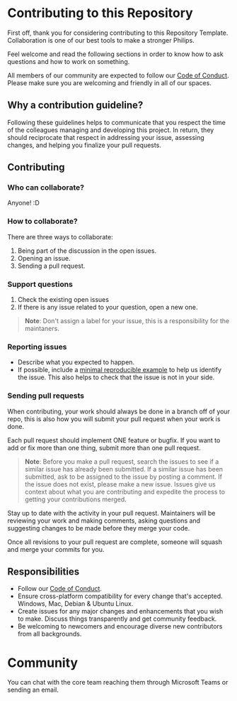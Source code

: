 # Contributing to this Repository

First off, thank you for considering contributing to this Repository Template. Collaboration is one of our best tools to make a stronger Philips.

Feel welcome and read the following sections in order to know how to ask questions and how to work on something.

All members of our community are expected to follow our [Code of Conduct](./CODE-OF-CONDUCT.md). Please make sure you are welcoming and friendly in all of our spaces.

## Why a contribution guideline?

Following these guidelines helps to communicate that you respect the time of the colleagues managing and developing this project. In return, they should reciprocate that respect in addressing your issue, assessing changes, and helping you finalize your pull requests.

## Contributing

### Who can collaborate?

Anyone! :D

### How to collaborate?

There are three ways to collaborate:

1. Being part of the discussion in the open issues.
2. Opening an issue.
3. Sending a pull request.

### Support questions

1. Check the existing open issues
2. If there is any issue related to your question, open a new one.

> **Note**: Don't assign a label for your issue, this is a responsibility for the maintaners.

### Reporting issues

* Describe what you expected to happen.
* If possible, include a [minimal reproducible example](https://stackoverflow.com/help/minimal-reproducible-example) to help us identify the issue. This also helps to check that the issue is not in your side.

### Sending pull requests

When contributing, your work should always be done in a branch off of your repo, this is also how you will submit your pull request when your work is done.

Each pull request should implement ONE feature or bugfix. If you want to add or fix more than one thing, submit more than one pull request.

> **Note**: Before you make a pull request, search the issues to see if a similar issue has already been submitted. If a similar issue has been submitted, ask to be assigned to the issue by posting a comment. If the issue does not exist, please make a new issue. Issues give us context about what you are contributing and expedite the process to getting your contributions merged.

Stay up to date with the activity in your pull request. Maintainers will be reviewing your work and making comments, asking questions and suggesting changes to be made before they merge your code.

Once all revisions to your pull request are complete, someone will squash and merge your commits for you.

## Responsibilities

* Follow our [Code of Conduct](./CODE-OF-CONDUCT.md).
* Ensure cross-platform compatibility for every change that's accepted. Windows, Mac, Debian & Ubuntu Linux.
* Create issues for any major changes and enhancements that you wish to make. Discuss things transparently and get community feedback.
* Be welcoming to newcomers and encourage diverse new contributors from all backgrounds.

# Community

You can chat with the core team reaching them through Microsoft Teams or sending an email.
